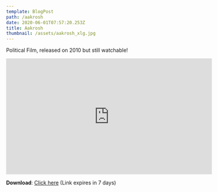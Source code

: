 ```yaml
---
template: BlogPost
path: /aakrosh
date: 2020-06-01T07:57:20.253Z
title: Aakrosh
thumbnail: /assets/aakrosh_xlg.jpg
---
```

Political Film, released on 2010 but still watchable!

<iframe width="560" height="315" src="https://www.youtube-nocookie.com/embed/aKXm8gAtgU4" frameborder="0" allow="accelerometer; autoplay; encrypted-media; gyroscope; picture-in-picture" allowfullscreen></iframe>

**Download**: [Click here](https://we.tl/t-5eUuZXcDA1) (Link expires in 7 days)
